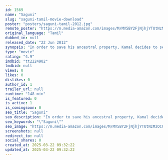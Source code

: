```yaml
---
id: 1569
name: "Saguni"
slug: "saguni-tamil-movie-download"
poster: "posters/saguni-tamil-2012.jpg"
remote_poster: "https://m.media-amazon.com/images/M/MV5BY2FjNjhjYTUtNzMzOC00YThlLWE1OGItZjM0MzI0MmE1YWQ5XkEyXkFqcGc@._V1_SX300.jpg"
original_language: "Tamil"
dubbed_in: null
released_date: "22 Jun 2012"
synopsis: "In order to save his ancestral property, Kamal decides to seek help from a politician. When he learns about the corrupt system run by equally corrupt bureaucrats, he takes charge of the matter."
type: "movie"
rating: "4.9"
imdbid: "tt2224902"
tmdbid: null
views: 0
likes: 0
dislikes: 0
author_id: 1
trailer_url: null
runtime: "148 min"
is_featured: 0
is_active: 1
is_comingsoon: 0
seo_title: "Saguni"
seo_description: "In order to save his ancestral property, Kamal decides to seek help from a politician. When he learns about the corrupt system run by equally corrupt bureaucrats, he takes charge of the matter."
seo_keywords: "\"Saguni\""
seo_image: "https://m.media-amazon.com/images/M/MV5BY2FjNjhjYTUtNzMzOC00YThlLWE1OGItZjM0MzI0MmE1YWQ5XkEyXkFqcGc@._V1_SX300.jpg"
screenshots: null
redirect_to: null
social_shares: 0
created_at: 2025-03-22 09:32:22
updated_at: 2025-03-22 09:32:22
---
```


